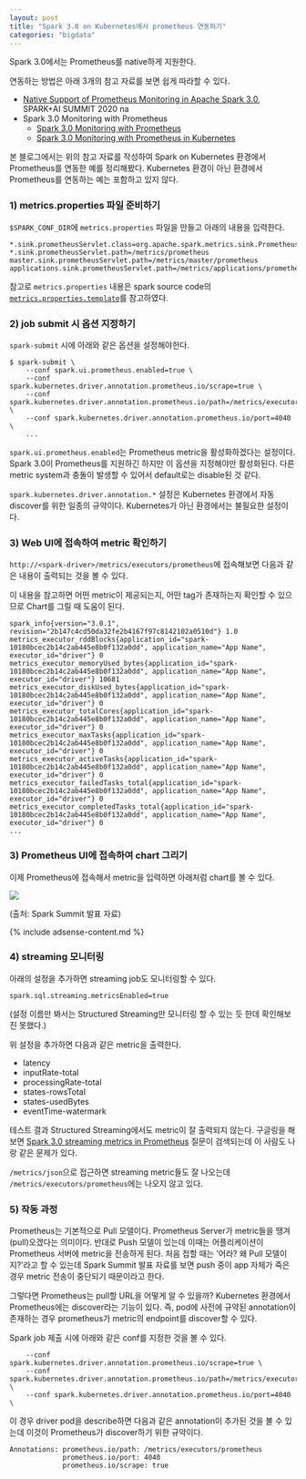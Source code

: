 ```yaml
---
layout: post
title: "Spark 3.0 on Kubernetes에서 prometheus 연동하기"
categories: "bigdata"
---
```


Spark 3.0에서는 Prometheus를 native하게 지원한다.

연동하는 방법은 아래 3개의 참고 자료를 보면 쉽게 따라할 수 있다.

- [Native Support of Prometheus Monitoring in Apache Spark 3.0](https://databricks.com/session_na20/native-support-of-prometheus-monitoring-in-apache-spark-3-0), SPARK+AI SUMMIT 2020 na
- Spark 3.0 Monitoring with Prometheus
    - [Spark 3.0 Monitoring with Prometheus](https://dzlab.github.io/bigdata/2020/07/03/spark3-monitoring-1/)
    - [Spark 3.0 Monitoring with Prometheus in Kubernetes](https://dzlab.github.io/bigdata/2020/07/03/spark3-monitoring-2/)

본 블로그에서는 위의 참고 자료를 작성하여 Spark on Kubernetes 환경에서 Prometheus를 연동한 예를 정리해봤다. Kubernetes 환경이 아닌 환경에서 Prometheus를 연동하는 예는 포함하고 있지 않다.

### 1) metrics.properties 파일 준비하기

`$SPARK_CONF_DIR`에 `metrics.properties` 파일을 만들고 아래의 내용을 입력한다.

```
*.sink.prometheusServlet.class=org.apache.spark.metrics.sink.PrometheusServlet
*.sink.prometheusServlet.path=/metrics/prometheus
master.sink.prometheusServlet.path=/metrics/master/prometheus
applications.sink.prometheusServlet.path=/metrics/applications/prometheus
```

참고로 `metrics.properties` 내용은 spark source code의 [`metrics.properties.template`](https://github.com/apache/spark/blob/master/conf/metrics.properties.template)를 참고하였다.

### 2) job submit 시 옵션 지정하기

`spark-submit` 시에 아래와 같은 옵션을 설정해야한다.

```console
$ spark-submit \
    --conf spark.ui.prometheus.enabled=true \
    --conf spark.kubernetes.driver.annotation.prometheus.io/scrape=true \
    --conf spark.kubernetes.driver.annotation.prometheus.io/path=/metrics/executors/prometheus \
    --conf spark.kubernetes.driver.annotation.prometheus.io/port=4040 \
	...
```

`spark.ui.prometheus.enabled`는 Prometheus metric을 활성화하겠다는 설정이다. Spark 3.0이 Prometheus를 지원하긴 하지만 이 옵션을 지정해야만 활성화된다. 다른 metric system과 충돌이 발생할 수 있어서 default로는 disable된 것 같다.

`spark.kubernetes.driver.annotation.*` 설정은 Kubernetes 환경에서 자동 discover를 위한 일종의 규약이다. Kubernetes가 아닌 환경에서는 불필요한 설정이다.

### 3) Web UI에 접속하여 metric 확인하기

`http://<spark-driver>/metrics/executors/prometheus`에 접속해보면 다음과 같은 내용이 출력되는 것을 볼 수 있다.

이 내용을 참고하면 어떤 metric이 제공되는지, 어떤 tag가 존재하는지 확인할 수 있으므로 Chart를 그릴 때 도움이 된다.

```
spark_info{version="3.0.1", revision="2b147c4cd50da32fe2b4167f97c8142102a0510d"} 1.0
metrics_executor_rddBlocks{application_id="spark-10180bcec2b14c2ab445e8b0f132a0dd", application_name="App Name", executor_id="driver"} 0
metrics_executor_memoryUsed_bytes{application_id="spark-10180bcec2b14c2ab445e8b0f132a0dd", application_name="App Name", executor_id="driver"} 10681
metrics_executor_diskUsed_bytes{application_id="spark-10180bcec2b14c2ab445e8b0f132a0dd", application_name="App Name", executor_id="driver"} 0
metrics_executor_totalCores{application_id="spark-10180bcec2b14c2ab445e8b0f132a0dd", application_name="App Name", executor_id="driver"} 0
metrics_executor_maxTasks{application_id="spark-10180bcec2b14c2ab445e8b0f132a0dd", application_name="App Name", executor_id="driver"} 0
metrics_executor_activeTasks{application_id="spark-10180bcec2b14c2ab445e8b0f132a0dd", application_name="App Name", executor_id="driver"} 0
metrics_executor_failedTasks_total{application_id="spark-10180bcec2b14c2ab445e8b0f132a0dd", application_name="App Name", executor_id="driver"} 0
metrics_executor_completedTasks_total{application_id="spark-10180bcec2b14c2ab445e8b0f132a0dd", application_name="App Name", executor_id="driver"} 0
...
```

### 3) Prometheus UI에 접속하여 chart 그리기

이제 Prometheus에 접속해서 metric을 입력하면 아래처럼 chart를 볼 수 있다.

<img src="https://i.imgur.com/rMufzor.png" />

(출처: Spark Summit 발표 자료)

{% include adsense-content.md %}

### 4) streaming 모니터링

아래의 설정을 추가하면 streaming job도 모니터링할 수 있다.

```
spark.sql.streaming.metricsEnabled=true
```

(설정 이름만 봐서는 Structured Streaming만 모니터링 할 수 있는 듯 한데 확인해보진 못했다.)

위 설정을 추가하면 다음과 같은 metric을 출력한다.

- latency
- inputRate-total
- processingRate-total
- states-rowsTotal
- states-usedBytes
- eventTime-watermark

테스트 결과 Structured Streaming에서도 metric이 잘 출력되지 않는다. 구글링을 해보면 [Spark 3.0 streaming metrics in Prometheus](https://stackoverflow.com/q/64436497/2930152) 질문이 검색되는데 이 사람도 나랑 같은 문제가 있다.

`/metrics/json`으로 접근하면 streaming metric들도 잘 나오는데 `/metrics/executors/prometheus`에는 나오지 않고 있다.

### 5) 작동 과정

Prometheus는 기본적으로 Pull 모델이다. Prometheus Server가 metric들을 땡겨(pull)오겠다는 의미이다. 반대로 Push 모델이 있는데 이때는 어플리케이션이 Prometheus 서버에 metric을 전송하게 된다. 처음 접할 때는 '어라? 왜 Pull 모델이지?'라고 할 수 있는데 Spark Summit 발표 자료를 보면 push 중이 app 자체가 죽은 경우 metric 전송이 중단되기 때문이라고 한다.

그렇다면 Prometheus는 pull할 URL을 어떻게 알 수 있을까? Kubernetes 환경에서 Prometheus에는 discover라는 기능이 있다. 즉, pod에 사전에 규약된 annotation이 존재하는 경우 prometheus가 metric의 endpoint를 discover할 수 있다.

Spark job 제출 시에 아래와 같은 conf를 지정한 것을 볼 수 있다.

```
    --conf spark.kubernetes.driver.annotation.prometheus.io/scrape=true \
    --conf spark.kubernetes.driver.annotation.prometheus.io/path=/metrics/executors/prometheus \
    --conf spark.kubernetes.driver.annotation.prometheus.io/port=4040 \
```

이 경우 driver pod을 describe하면 다음과 같은 annotation이 추가된 것을 볼 수 있는데 이것이 Prometheus가 discover하기 위한 규약이다.

```
Annotations: prometheus.io/path: /metrics/executors/prometheus
             prometheus.io/port: 4040
             prometheus.io/scrape: true
```
